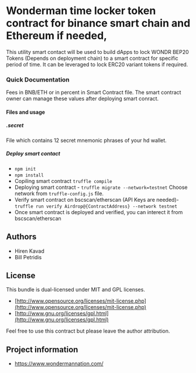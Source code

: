# Wonderman time locker token contract for binance smart chain and Ethereum if needed,

This utility smart contact will be used to build dApps to lock WONDR BEP20 Tokens (Depends on deployment chain) to a smart contract for specific period of time. It can be leveraged to lock ERC20 variant tokens if required.

### Quick Documentation
Fees in BNB/ETH or in percent in Smart Contract file. The smart contract owner can manage these values after deploying smart conract.

#### Files and usage
##### .secret
File which contains 12 secret mnemonic phrases of your hd wallet.

##### Deploy smart contact
 - ```npm init```
 - ```npm install```
 - Copiling smart contract ```truffle compile```
 - Deploying smart contract - ```truffle migrate --network=testnet``` Choose network from ```truffle-config.js``` file.
 - Verify smart contract on bscscan/etherscan (API Keys are needed)- ```truffle run verify Airdrop@{ContractAddress} --network testnet```
 - Once smart contract is deployed and verified, you can interect it from bscscan/etherscan

## Authors

* Hiren Kavad
* Bill Petridis

## License

This bundle is dual-licensed under MIT and GPL licenses.

* [http://www.opensource.org/licenses/mit-license.php](http://www.opensource.org/licenses/mit-license.php)
* [http://www.gnu.org/licenses/gpl.html](http://www.gnu.org/licenses/gpl.html)

Feel free to use this contract but please leave the author attribution.

## Project information
* https://www.wondermannation.com/


